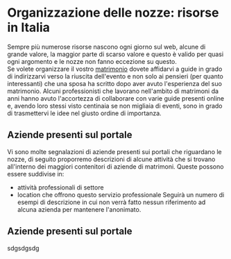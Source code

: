 # Organizzazione delle nozze: risorse in Italia
Sempre più numerose risorse nascono ogni giorno sul web, alcune di grande valore, la maggior parte di scarso valore e questo è valido per quasi ogni argomento e le nozze non fanno eccezione su questo.<br>
Se volete organizzare il vostro <A HREF=http://www.nozzespeciali.it/>matrimonio</A> dovete affidarvi a guide in grado di indirizzarvi verso la riuscita dell'evento e non solo ai pensieri (per quanto interessanti) che una sposa ha scritto dopo aver avuto l'esperienza del suo matrimonio. Alcuni professionisti che lavorano nell'ambito di matrimoni da anni hanno avuto l'accortezza di collaborare con varie guide presenti online e, avendo loro stessi visto centinaia se non migliaia di eventi, sono in grado di trasmettervi le idee nel giusto ordine di importanza.
## Aziende presenti sul portale
Vi sono molte segnalazioni di aziende presenti sui portali che riguardano le nozze, di seguito proporremo descrizioni di alcune attività che si trovano all'interno dei maggiori contenitori di aziende di matrimoni. Queste possono essere suddivise in:
- attività professionali di settore
- location che offrono questo servizio professionale
Seguirà un numero di esempi di descrizione in cui non verrà fatto nessun riferimento ad alcuna azienda per mantenere l'anonimato.
## Aziende presenti sul portale
sdgsdgsdg
